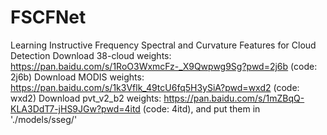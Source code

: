 # FSCFNet
Learning Instructive Frequency Spectral and Curvature Features for Cloud Detection
Download 38-cloud weights: https://pan.baidu.com/s/1RoO3WxmcFz-_X9Qwpwg9Sg?pwd=2j6b (code: 2j6b)
Download MODIS weights: https://pan.baidu.com/s/1k3Vflk_49tcU6fq5H3ySiA?pwd=wxd2 (code: wxd2)
Download pvt_v2_b2 weights: https://pan.baidu.com/s/1mZBqQ-KLA3DdT7-jHS9JGw?pwd=4itd (code: 4itd), and put them in './models/sseg/'
